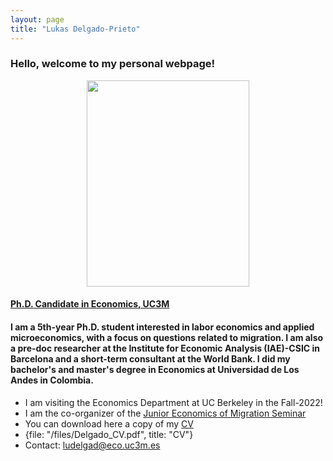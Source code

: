 ```yaml
---
layout: page
title: "Lukas Delgado-Prieto"
---
```

### Hello, welcome to my personal webpage! 

<p align="center"> 
<img src="https://user-images.githubusercontent.com/57502134/186741596-b93baccb-0009-4910-8db5-26d27765dc15.png"  width="260" height="330">  
</p>

#### [Ph.D. Candidate in Economics, UC3M](http://economics.uc3m.es/personal/delgado-prieto/)


#### I am a 5th-year Ph.D. student interested in labor economics and applied microeconomics, with a focus on questions related to migration. I am also a pre-doc researcher at the Institute for Economic Analysis (IAE)-CSIC in Barcelona and a short-term consultant at the World Bank. I did my bachelor's and master's degree in Economics at Universidad de Los Andes in Colombia. 

- I am visiting the Economics Department at UC Berkeley in the Fall-2022!
- I am the co-organizer of the [Junior Economics of Migration Seminar](https://sites.google.com/view/the-economics-of-migration)
- You can download here a copy of my [CV](https://github.com/ludelgad/ludelgad.github.io/files/9940655/Delgado_CV.pdf) 
- {file: "/files/Delgado_CV.pdf", title: "CV"}
- Contact: [ludelgad@eco.uc3m.es](mailto:ludelgad@eco.uc3m.es)
